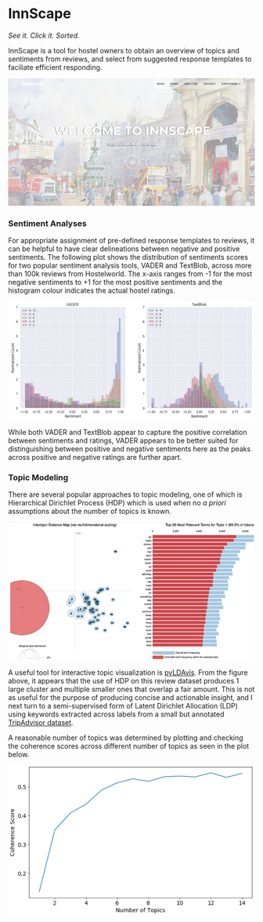 # InnScape
*See it. Click it. Sorted.*

InnScape is a tool for hostel owners to obtain an overview of topics and sentiments from reviews, and select from suggested response templates to faciliate efficient responding. 


<p align="center">
  <img src="https://raw.githubusercontent.com/benjaminchew/InnScape/master/Figures/InnScape.png"></img>
</p>


### Sentiment Analyses


For appropriate assignment of pre-defined response templates to reviews, it can be helpful to have clear delineations between negative and positive sentiments. The following plot shows the distribution of sentiments scores for two popular sentiment analysis tools, VADER and TextBlob, across more than 100k reviews from Hostelworld. The x-axis ranges from -1 for the most negative sentiments to +1 for the most positive sentiments and the histogram colour indicates the actual hostel ratings. 


<p align="center">
  <img src="https://raw.githubusercontent.com/benjaminchew/InnScape/master/Figures/VaderBlob.png"></img>
</p>


While both VADER and TextBlob appear to capture the positive correlation between sentiments and ratings, VADER appears to be better suited for distinguishing between positive and negative sentiments here as the peaks across positive and negative ratings are further apart. 


### Topic Modeling


There are several popular approaches to topic modeling, one of which is Hierarchical Dirichlet Process (HDP) which is used when no *a priori* assumptions about the number of topics is known.


<p align="center">
  <img src="https://raw.githubusercontent.com/benjaminchew/InnScape/master/Figures/HDP.png"></img>
</p>


A useful tool for interactive topic visualization is [pyLDAvis](https://pypi.org/project/pyLDAvis/). From the figure above, it appears that the use of HDP on this review dataset produces 1 large cluster and multiple smaller ones that overlap a fair amount. This is not as useful for the purpose of producing concise and actionable insight, and I next turn to a semi-supervised form of Latent Dirichlet Allocation (LDP) using keywords extracted across labels from a small but annotated [TripAdvisor dataset](http://www.sobigdata.eu/dataset/tripadvisor-annotated-dataset).

A reasonable number of topics was determined by plotting and checking the coherence scores across different number of topics as seen in the plot below.

<p align="center">
  <img src="https://raw.githubusercontent.com/benjaminchew/InnScape/master/Figures/TopicNum.png"></img>
</p>

